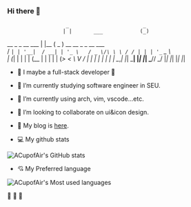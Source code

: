 ### Hi there 👋

<!--
**ACupofAir/ACupofAir** is a ✨ _special_ ✨ repository because its `README.md` (this file) appears on your GitHub profile.

Here are some ideas to get you started:

- 🔭 I’m currently working on ...
- 🌱 I’m currently learning ...
- 👯 I’m looking to collaborate on ...
- 🤔 I’m looking for help with ...
- 💬 Ask me about ...
- 📫 How to reach me: ...
- 😄 Pronouns: ...
- ⚡ Fun fact: ...
-->
                       _                        _              
                      | |       ___            (_)             
  __ _   _ __    ___  | |__    ( _ )   __   __  _   _ __ ___   
 / _` | | '__|  / __| | '_ \   / _ \/\ \ \ / / | | | '_ ` _ \  
| (_| | | |    | (__  | | | | | (_>  <  \ V /  | | | | | | | | 
 \__,_| |_|     \___| |_| |_|  \___/\/   \_/   |_| |_| |_| |_| 
                                                               

- 🔰 I maybe a full-stack developer 🤦
- 🔭 I’m currently studying software engineer in SEU.
- 🌱 I’m currently using arch, vim, vscode...etc.
- 👯 I’m looking to collaborate on ui&icon design.
- 📎 My blog is [here](https://acupofair.github.io).

- 💻 My github stats

![ACupofAir's GitHub stats](https://github-readme-stats.vercel.app/api?username=acupofair&show_icons=true&theme=radical)
- 💘 My Preferred language

![ACupofAir's Most used languages](https://github-readme-stats.vercel.app/api/top-langs/?username=acupofair&layout=compact&hide_border=true&langs_count=10&show_icons=true&theme=radical)

👊 👊 👊
